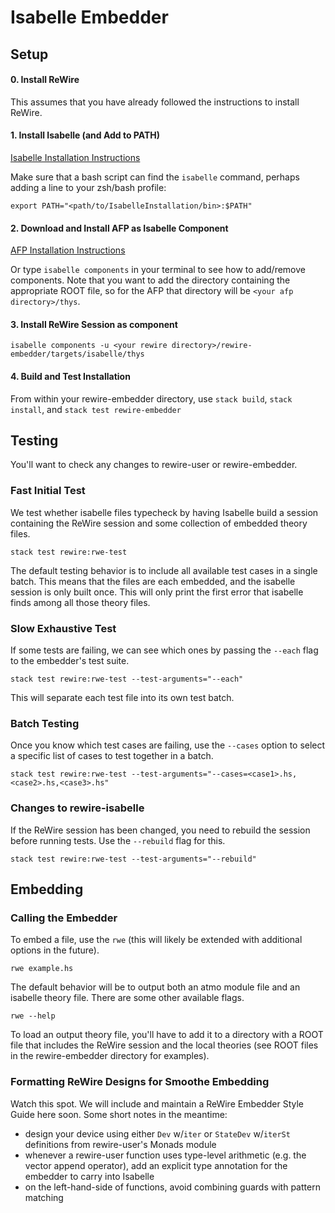 # Isabelle Embedder

## Setup

#### 0. Install ReWire

This assumes that you have already followed the instructions to install ReWire.

#### 1. Install Isabelle (and Add to PATH)

[Isabelle Installation Instructions](https://isabelle.in.tum.de/installation.html)

Make sure that a bash script can find the `isabelle` command, perhaps adding
a line to your zsh/bash profile:

`export PATH="<path/to/IsabelleInstallation/bin>:$PATH"`

#### 2. Download and Install AFP as Isabelle Component

[AFP Installation Instructions](https://www.isa-afp.org/help/)

Or type `isabelle components` in your terminal to see how to add/remove components.
Note that you want to add the directory containing the appropriate ROOT file, so
for the AFP that directory will be `<your afp directory>/thys`.

#### 3. Install ReWire Session as component

`isabelle components -u <your rewire directory>/rewire-embedder/targets/isabelle/thys`

#### 4. Build and Test Installation

From within your rewire-embedder directory, use `stack build`, `stack install`, and `stack test rewire-embedder`

## Testing

You'll want to check any changes to rewire-user or rewire-embedder.

### Fast Initial Test

We test whether isabelle files typecheck by having Isabelle build a session
containing the ReWire session and some collection of embedded theory files.

`stack test rewire:rwe-test` 

The default testing behavior is to include all available test cases in
a single batch. This means that the files are each embedded,
and the isabelle session is only built once. This will only print the first
error that isabelle finds among all those theory files.

### Slow Exhaustive Test

If some tests are failing, we can see which ones by passing the `--each` flag to the
embedder's test suite.

`stack test rewire:rwe-test --test-arguments="--each"`

This will separate each test file into its own test batch.

### Batch Testing

Once you know which test cases are failing, use the `--cases` option to
select a specific list of cases to test together in a batch.

`stack test rewire:rwe-test --test-arguments="--cases=<case1>.hs,<case2>.hs,<case3>.hs"` 

### Changes to rewire-isabelle

If the ReWire session has been changed, you need to rebuild the session before running tests. Use the `--rebuild` flag for this.

`stack test rewire:rwe-test --test-arguments="--rebuild"`

## Embedding

### Calling the Embedder

To embed a file, use the `rwe` (this will likely be extended with additional options in the future).

`rwe example.hs`

The default behavior will be to output both an atmo module file and an isabelle theory file.
There are some other available flags.

`rwe --help`

To load an output theory file, you'll have to add it to a directory with a ROOT file that includes the ReWire session and the local theories (see ROOT files in the rewire-embedder directory for examples).

### Formatting ReWire Designs for Smoothe Embedding

Watch this spot. We will include and maintain a ReWire Embedder Style Guide here soon.
Some short notes in the meantime:
- design your device using either `Dev` w/`iter` or `StateDev` w/`iterSt` definitions from rewire-user's Monads module
- whenever a rewire-user function uses type-level arithmetic (e.g. the vector append operator), add an explicit type annotation for the embedder to carry into Isabelle
- on the left-hand-side of functions, avoid combining guards with pattern matching

